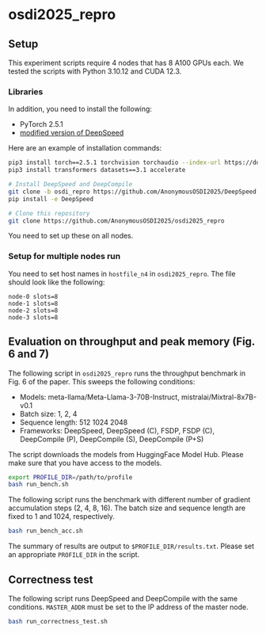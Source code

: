 # osdi2025_repro

## Setup

This experiment scripts require 4 nodes that has 8 A100 GPUs each.
We tested the scripts with Python 3.10.12 and CUDA 12.3.

### Libraries

In addition, you need to install the following:

- PyTorch 2.5.1
- [modified version of DeepSpeed](https://github.com/AnonymousOSDI2025/DeepSpeed/tree/osdi_repro)

Here are an example of installation commands:

```bash
pip3 install torch==2.5.1 torchvision torchaudio --index-url https://download.pytorch.org/whl/cu121
pip3 install transformers datasets==3.1 accelerate

# Install DeepSpeed and DeepCompile
git clone -b osdi_repro https://github.com/AnonymousOSDI2025/DeepSpeed
pip install -e DeepSpeed

# Clone this repository
git clone https://github.com/AnonymousOSDI2025/osdi2025_repro
```

You need to set up these on all nodes.

### Setup for multiple nodes run

You need to set host names in `hostfile_n4` in `osdi2025_repro`. The file should look like the following:

```
node-0 slots=8
node-1 slots=8
node-2 slots=8
node-3 slots=8
```

## Evaluation on throughput and peak memory (Fig. 6 and 7)

The following script in `osdi2025_repro` runs the throughput benchmark in Fig. 6 of the paper.
This sweeps the following conditions:

- Models: meta-llama/Meta-Llama-3-70B-Instruct, mistralai/Mixtral-8x7B-v0.1
- Batch size: 1, 2, 4
- Sequence length: 512 1024 2048
- Frameworks: DeepSpeed, DeepSpeed (C), FSDP, FSDP (C), DeepCompile (P), DeepCompile (S), DeepCompile (P+S)

The script downloads the models from HuggingFace Model Hub. Please make sure that you have access to the models.

```bash
export PROFILE_DIR=/path/to/profile
bash run_bench.sh
```

The following script runs the benchmark with different number of gradient accumulation steps (2, 4, 8, 16).
The batch size and sequence length are fixed to 1 and 1024, respectively.

```bash
bash run_bench_acc.sh
```

The summary of results are output to `$PROFILE_DIR/results.txt`. Please set an appropriate `PROFILE_DIR` in the script.


## Correctness test

The following script runs DeepSpeed and DeepCompile with the same conditions.
`MASTER_ADDR` must be set to the IP address of the master node.

```bash
bash run_correctness_test.sh
```
